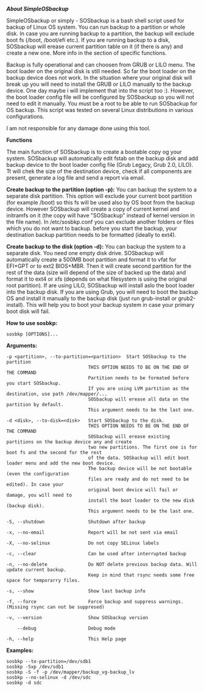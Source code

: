***About SimpleOSbackup***

SimpleOSbackup or simply - SOSbackup is a bash shell script used for backup of Linux OS system. 
You can run backup to a partition or whole disk. In case you are running backup to a partition, 
the backup will exclude  boot  fs (/boot, /boot/efi etc.). If you are running backup to a disk, 
SOSbackup will erease current partition table on it (if there is any) and create a new one. 
More info in the section of specific functions.

Backup is fully operational and can choosen from GRUB or LILO menu. The boot loader on the original 
disk is still needed. So far the boot loader on the backup device does not work. In the situation 
where your original disk will break up you will need to install the GRUB or LILO manually to the backup 
device. One day maybe i will implement that into the script too :). However, the boot loader config 
file will be configured by SOSbackup so you will not need to edit it manually. 
You must be a root to be able to run SOSbackup for OS backup.
This script was tested on several Linux distributions in various configurations. 
	    
I am not responsible for any damage done using this tool.


**Functions**

The main function of SOSbackup is to create a bootable copy og your system. SOSbackup will automatically edit fstab on the
backup disk and add backup device to thr boot loader config file (Grub Legacy, Grub 2.0, LILO). Tt will chek the size of the
destination device, check if all components are present, generate a log file and send a report via email.

**Create backup to the partition (option -p):**
You can backup the system to a separate disk partition. This option will exclude your current boot partition (for example /boot)
so this fs will be used also by OS boot from the backup device. However SOSbackup will create a copy of current kernel and
initramfs on it (the copy will have "SOSbackup" instead of kernel version in the file name). In /etc/sosbkp.conf you can exclude
another folders or files which you do not want to backup. before you start the backup, your destination backup partition needs
to be formatted (ideally to ext4). 

**Create backup to the disk (option -d):**
You can backup the system to a separate disk. You need one empty disk drive. SOSbackup will automatically create 
a 500MB boot partition and format it to vfat for EFI+GPT or to ext2 BIOS+MBR. Then it will create second partition for 
the rest of the data (size will depend of the size of backed up the data) and format it to ext4 or xfs (depends on what
filesystem is using the original root partition). If are using LILO, SOSbackup will install aslo the boot loader into 
the backup disk. If you are using Grub, you will need to boot the backup OS and install it manually to the backup disk (just 
run grub-install or grub2-install). This will help you to boot your backup system in case your primary boot disk will fail.


**How to use sosbkp:**
```
sosbkp [OPTIONS]...
```

**Arguments:** 
```
-p <partition>, --to-partition=<partition>  Start SOSbackup to the partition 
                              THIS OPTION NEEDS TO BE ON THE END OF THE COMMAND 
                              Partition needs to be formated before you start SOSbackup. 
                              If you are using LVM partition as the destination, use path /dev/mapper/...
                              SOSbackup will erease all data on the partition by default.
                              This argument needs to be the last one.
	    
-d <disk>, --to-disk=<disk>   Start SOSbackup to the disk.  
                              THIS OPTION NEEDS TO BE ON THE END OF THE COMMAND 
                              SOSbackup will erease existing partitions on the backup device any and create
                              two new partitions. The first one is for boot fs and the second for the rest
                              of the data. SOSbackup will edit boot loader menu and add the new boot device.
                              The backup device will be not bootable (even the configuration 
                              files are ready and do not need to be edited). In case your 
                              original boot device will fail or damage, you will need to 
                              install the boot loader to the new disk (backup disk).
                              This argument needs to be the last one.
    
-S, --shutdown                Shutdown after backup 
	    
-x, --no-email                Report will be not sent via email 
	    
-X, --no-selinux              Do not copy SELinux labels 
	    
-c, --clear                   Can be used after interrupted backup 
	    
-n, --no-delete               Do NOT delete previous backup data. Will update current backup. 
                              Keep in mind that rsync needs some free space for temporarry files. 
	    
-s, --show                    Show last backup info 
	    
-f, --force                   Force backup and suppress warnings. (Missing rsync can not be suppresed) 
	    
-v, --version                 Show SOSbackup version 
	    
    --debug                   Debug mode 
	    
-h, --help                    This Help page
```  
**Examples:**

```
sosbkp --to-partition=/dev/sdb1 
sosbkp -Sxp /dev/sdb1 
sosbkp -S -f -p /dev/mapper/backup_vg-backup_lv 
sosbkp --no-selinux -d /dev/sdc 
sosbkp -d sdc
```
